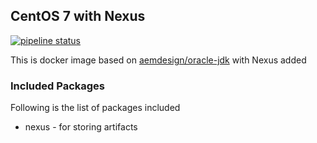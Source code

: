 ## CentOS 7 with Nexus

[![pipeline status](https://gitlab.com/aem.design/nexus/badges/master/pipeline.svg)](https://gitlab.com/aem.design/nexus/commits/master)

This is docker image based on [aemdesign/oracle-jdk](https://hub.docker.com/r/aemdesign/oracle-jdk/) with Nexus added

### Included Packages

Following is the list of packages included

* nexus                 - for storing artifacts


